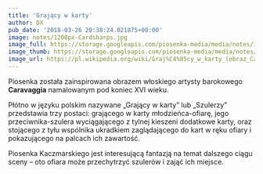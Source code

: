 ```yaml
---
title: 'Grający w karty'
author: DX
pub_date: '2018-03-26 20:38:24.021875+00:00'
image: notes/1200px-Cardsharps.jpg
image_full: https://storage.googleapis.com/piosenka-media/media/notes/1200px-Cardsharps.jpg
image_thumb: https://storage.googleapis.com/piosenka-media/media/notes/1200px-Cardsharps.jpg.0x300_q85_upscale.jpg
image_url: https://pl.wikipedia.org/wiki/Graj%C4%85cy_w_karty_(obraz_Caravaggia)
---
```


Piosenka została zainspirowana obrazem włoskiego artysty barokowego **Caravaggia** namalowanym  pod koniec XVI wieku.

Płótno w języku polskim nazywane „Grający w karty” lub „Szulerzy” przedstawia trzy postaci: grającego w karty młodzieńca\-ofiarę, jego przeciwnika\-szulera wyciągającego z tylnej kieszeni dodatkowe karty, oraz stojącego z tyłu wspólnika ukradkiem zaglądającego do kart w ręku ofiary i pokazującego na palcach ich zawartość.

Piosenka Kaczmarskiego jest interesującą fantazją na temat dalszego ciągu sceny – oto ofiara może przechytrzyć szulerów i zająć ich miejsce.